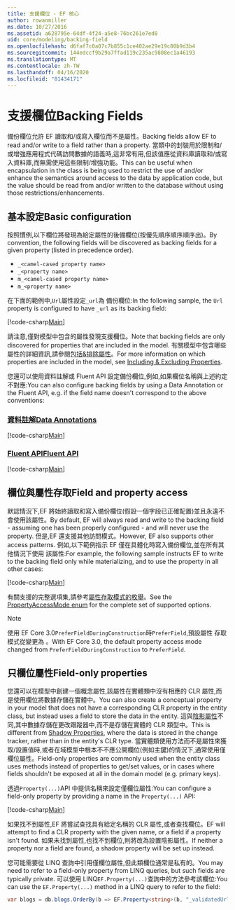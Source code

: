 ```yaml
---
title: 支援欄位 - EF 核心
author: rowanmiller
ms.date: 10/27/2016
ms.assetid: a628795e-64df-4f24-a5e8-76bc261e7ed8
uid: core/modeling/backing-field
ms.openlocfilehash: d6faf7c0a07c7b855c1ce402ae29e19c80b9d3b4
ms.sourcegitcommit: 144edccf9b29a7ffad119c235ac9808ec1a46193
ms.translationtype: MT
ms.contentlocale: zh-TW
ms.lasthandoff: 04/16/2020
ms.locfileid: "81434171"
---
```

# <a name="backing-fields"></a><span data-ttu-id="60288-102">支援欄位</span><span class="sxs-lookup"><span data-stu-id="60288-102">Backing Fields</span></span>

<span data-ttu-id="60288-103">備份欄位允許 EF 讀取和/或寫入欄位而不是屬性。</span><span class="sxs-lookup"><span data-stu-id="60288-103">Backing fields allow EF to read and/or write to a field rather than a property.</span></span> <span data-ttu-id="60288-104">當類中的封裝用於限制和/或增強應用程式代碼訪問數據的語義時,這非常有用,但該值應從資料庫讀取和/或寫入資料庫,而無需使用這些限制/增強功能。</span><span class="sxs-lookup"><span data-stu-id="60288-104">This can be useful when encapsulation in the class is being used to restrict the use of and/or enhance the semantics around access to the data by application code, but the value should be read from and/or written to the database without using those restrictions/enhancements.</span></span>

## <a name="basic-configuration"></a><span data-ttu-id="60288-105">基本設定</span><span class="sxs-lookup"><span data-stu-id="60288-105">Basic configuration</span></span>

<span data-ttu-id="60288-106">按照慣例,以下欄位將發現為給定屬性的後備欄位(按優先順序順序順序出)。</span><span class="sxs-lookup"><span data-stu-id="60288-106">By convention, the following fields will be discovered as backing fields for a given property (listed in precedence order).</span></span> 

* `_<camel-cased property name>`
* `_<property name>`
* `m_<camel-cased property name>`
* `m_<property name>`

<span data-ttu-id="60288-107">在下面的範例中,`Url`屬性設定`_url`為 備份欄位:</span><span class="sxs-lookup"><span data-stu-id="60288-107">In the following sample, the `Url` property is configured to have `_url` as its backing field:</span></span>

[!code-csharp[Main](../../../samples/core/Modeling/Conventions/BackingField.cs#Sample)]

<span data-ttu-id="60288-108">請注意,僅對模型中包含的屬性發現支援欄位。</span><span class="sxs-lookup"><span data-stu-id="60288-108">Note that backing fields are only discovered for properties that are included in the model.</span></span> <span data-ttu-id="60288-109">有關模型中包含哪些屬性的詳細資訊,請參閱[包括&排除屬性](included-properties.md)。</span><span class="sxs-lookup"><span data-stu-id="60288-109">For more information on which properties are included in the model, see [Including & Excluding Properties](included-properties.md).</span></span>

<span data-ttu-id="60288-110">您還可以使用資料註解或 Fluent API 設定備份欄位,例如,如果欄位名稱與上述約定不對應:</span><span class="sxs-lookup"><span data-stu-id="60288-110">You can also configure backing fields by using a Data Annotation or the Fluent API, e.g. if the field name doesn't correspond to the above conventions:</span></span>

### <a name="data-annotations"></a>[<span data-ttu-id="60288-111">資料註解</span><span class="sxs-lookup"><span data-stu-id="60288-111">Data Annotations</span></span>](#tab/data-annotations)

[!code-csharp[Main](../../../samples/core/Modeling/DataAnnotations/BackingField.cs?name=BackingField&highlight=7)]

### <a name="fluent-api"></a>[<span data-ttu-id="60288-112">Fluent API</span><span class="sxs-lookup"><span data-stu-id="60288-112">Fluent API</span></span>](#tab/fluent-api)

[!code-csharp[Main](../../../samples/core/Modeling/FluentAPI/BackingField.cs?name=BackingField&highlight=5)]

## <a name="field-and-property-access"></a><span data-ttu-id="60288-113">欄位與屬性存取</span><span class="sxs-lookup"><span data-stu-id="60288-113">Field and property access</span></span>

<span data-ttu-id="60288-114">默認情況下,EF 將始終讀取和寫入備份欄位(假設一個字段已正確配置)並且永遠不會使用該屬性。</span><span class="sxs-lookup"><span data-stu-id="60288-114">By default, EF will always read and write to the backing field - assuming one has been properly configured - and will never use the property.</span></span> <span data-ttu-id="60288-115">但是,EF 還支援其他訪問模式。</span><span class="sxs-lookup"><span data-stu-id="60288-115">However, EF also supports other access patterns.</span></span> <span data-ttu-id="60288-116">例如,以下範例指示 EF 僅在具體化時寫入備份欄位,並在所有其他情況下使用 該屬性:</span><span class="sxs-lookup"><span data-stu-id="60288-116">For example, the following sample instructs EF to write to the backing field only while materializing, and to use the property in all other cases:</span></span>

[!code-csharp[Main](../../../samples/core/Modeling/FluentAPI/BackingFieldAccessMode.cs?name=BackingFieldAccessMode&highlight=6)]

<span data-ttu-id="60288-117">有關支援的完整選項集,請參考[屬性存取模式的枚舉](https://docs.microsoft.com/dotnet/api/microsoft.entityframeworkcore.propertyaccessmode)。</span><span class="sxs-lookup"><span data-stu-id="60288-117">See the [PropertyAccessMode enum](https://docs.microsoft.com/dotnet/api/microsoft.entityframeworkcore.propertyaccessmode) for the complete set of supported options.</span></span>

> [!NOTE]
> <span data-ttu-id="60288-118">使用 EF Core 3.0`PreferFieldDuringConstruction`時`PreferField`,預設屬性 存取模式從變更為 。</span><span class="sxs-lookup"><span data-stu-id="60288-118">With EF Core 3.0, the default property access mode changed from `PreferFieldDuringConstruction` to `PreferField`.</span></span>

## <a name="field-only-properties"></a><span data-ttu-id="60288-119">只欄位屬性</span><span class="sxs-lookup"><span data-stu-id="60288-119">Field-only properties</span></span>

<span data-ttu-id="60288-120">您還可以在模型中創建一個概念屬性,該屬性在實體類中沒有相應的 CLR 屬性,而是使用欄位將數據存儲在實體中。</span><span class="sxs-lookup"><span data-stu-id="60288-120">You can also create a conceptual property in your model that does not have a corresponding CLR property in the entity class, but instead uses a field to store the data in the entity.</span></span> <span data-ttu-id="60288-121">這與[陰影屬性](shadow-properties.md)不同,其中數據存儲在更改跟蹤器中,而不是存儲在實體的 CLR 類型中。</span><span class="sxs-lookup"><span data-stu-id="60288-121">This is different from [Shadow Properties](shadow-properties.md), where the data is stored in the change tracker, rather than in the entity's CLR type.</span></span> <span data-ttu-id="60288-122">當實體類使用方法而不是屬性來獲取/設置值時,或者在域模型中根本不不應公開欄位(例如主鍵)的情況下,通常使用僅欄位屬性。</span><span class="sxs-lookup"><span data-stu-id="60288-122">Field-only properties are commonly used when the entity class uses methods instead of properties to get/set values, or in cases where fields shouldn't be exposed at all in the domain model (e.g. primary keys).</span></span>

<span data-ttu-id="60288-123">透過`Property(...)`API 中提供名稱來設定僅欄位屬性:</span><span class="sxs-lookup"><span data-stu-id="60288-123">You can configure a field-only property by providing a name in the `Property(...)` API:</span></span>

[!code-csharp[Main](../../../samples/core/Modeling/FluentAPI/BackingFieldNoProperty.cs#Sample)]

<span data-ttu-id="60288-124">如果找不到屬性,EF 將嘗試查找具有給定名稱的 CLR 屬性,或者查找欄位。</span><span class="sxs-lookup"><span data-stu-id="60288-124">EF will attempt to find a CLR property with the given name, or a field if a property isn't found.</span></span> <span data-ttu-id="60288-125">如果未找到屬性,也找不到欄位,則將改為設置陰影屬性。</span><span class="sxs-lookup"><span data-stu-id="60288-125">If neither a property nor a field are found, a shadow property will be set up instead.</span></span>

<span data-ttu-id="60288-126">您可能需要從 LINQ 查詢中引用僅欄位屬性,但此類欄位通常是私有的。</span><span class="sxs-lookup"><span data-stu-id="60288-126">You may need to refer to a field-only property from LINQ queries, but such fields are typically private.</span></span> <span data-ttu-id="60288-127">可以使用 LINQ`EF.Property(...)`查詢中的方法參考該欄位:</span><span class="sxs-lookup"><span data-stu-id="60288-127">You can use the `EF.Property(...)` method in a LINQ query to refer to the field:</span></span>

``` csharp
var blogs = db.blogs.OrderBy(b => EF.Property<string>(b, "_validatedUrl"));
```
